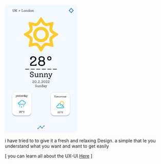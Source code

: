 <img src="https://github.com/matty-c137/Clouds/blob/main/UX-UI/Home.png" alt="Home" style="zoom:60%; margin-left:0" /> 

i have tried to to give it a fresh and relaxing Design. a simple that le you understand what you want and want to get easily

[ you can learn all about the UX-UI [Here](https://github.com/matty-c137/Clouds/tree/main/UX-UI) ]
